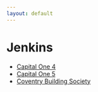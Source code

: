 ```yaml
---
layout: default
---
```

# Jenkins
* [Capital One 4](/assignments/Capital%20One%204.html)
* [Capital One 5](/assignments/Capital%20One%205.html)
* [Coventry Building Society](/assignments/Coventry%20Building%20Society.html)
